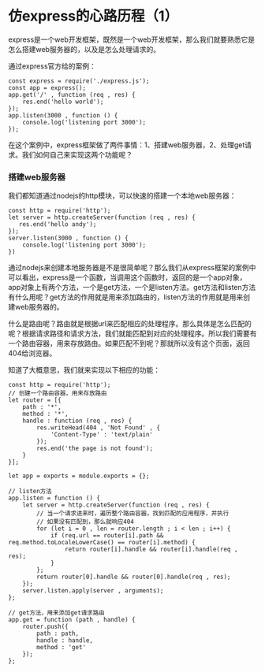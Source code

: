 # 仿express的心路历程（1）
express是一个web开发框架，既然是一个web开发框架，那么我们就要熟悉它是怎么搭建web服务器的，以及是怎么处理请求的。

通过express官方给的案例：
```
const express = require('./express.js');
const app = express();
app.get('/' , function (req , res) {
    res.end('hello world');
});
app.listen(3000 , function () {
    console.log('listening port 3000');
});
```
在这个案例中，express框架做了两件事情：1、搭建web服务器，2、处理get请求。我们如何自己来实现这两个功能呢？

### 搭建web服务器
我们都知道通过nodejs的http模块，可以快速的搭建一个本地web服务器：

```
const http = require('http');
let server = http.createServer(function (req , res) {
   res.end('hello andy'); 
});
server.listen(3000 , function () {
    console.log('listening port 3000');
})
```
通过nodejs来创建本地服务器是不是很简单呢？那么我们从express框架的案例中可以看出，express是一个函数，当调用这个函数时，返回的是一个app对象，app对象上有两个方法，一个是get方法，一个是listen方法。get方法和listen方法有什么用呢？get方法的作用就是用来添加路由的，listen方法的作用就是用来创建web服务器的。

什么是路由呢？路由就是根据url来匹配相应的处理程序。那么具体是怎么匹配的呢？根据请求路径和请求方法，我们就能匹配到对应的处理程序。所以我们需要有一个路由容器，用来存放路由。如果匹配不到呢？那就所以没有这个页面，返回404给浏览器。

知道了大概意思，我们就来实现以下相应的功能：

```
const http = require('http');
// 创建一个路由容器，用来存放路由
let router = [{
    path : '*',
    method : '*',
    handle : function (req , res) {
        res.writeHead(404 , 'Not Found' , {
            'Content-Type' : 'text/plain'
        });
        res.end('the page is not found');
    }
}];

let app = exports = module.exports = {};

// listen方法
app.listen = function () {
    let server = http.createServer(function (req , res) {
        // 当一个请求进来时，遍历整个路由容器，找到匹配的应用程序，并执行
        // 如果没有匹配到，那么就响应404
        for (let i = 0 , len = router.length ; i < len ; i++) {
            if (req.url == router[i].path && req.method.toLocaleLowerCase() == router[i].method) {
                return router[i].handle && router[i].handle(req , res);
            }
        };
        return router[0].handle && router[0].handle(req , res);
    });
    server.listen.apply(server , arguments);
};

// get方法，用来添加get请求路由
app.get = function (path , handle) {
    router.push({
        path : path,
        handle : handle,
        method : 'get'
    });
};
```